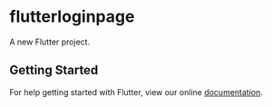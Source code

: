 # flutterloginpage

A new Flutter project.

## Getting Started

For help getting started with Flutter, view our online
[documentation](https://flutter.io/).
